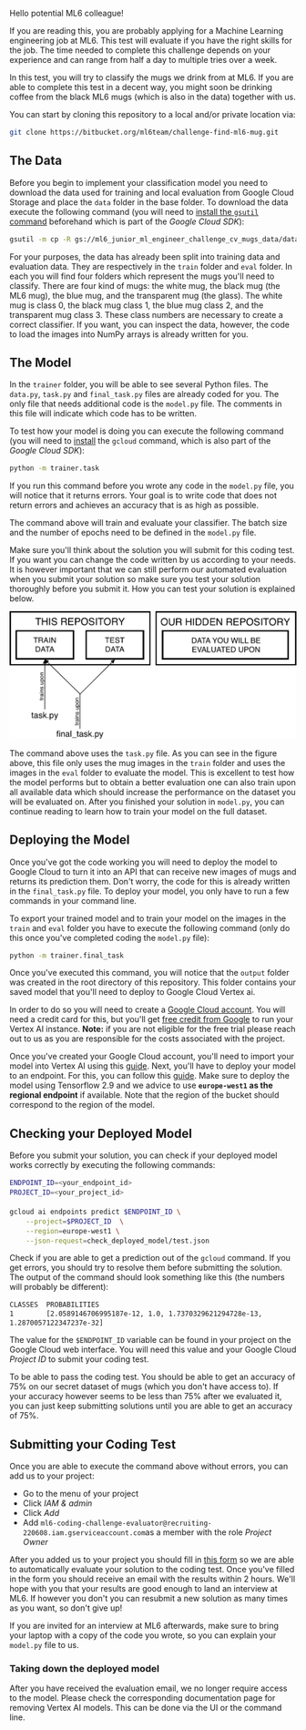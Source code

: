 Hello potential ML6 colleague!

If you are reading this, you are probably applying for a Machine Learning engineering job at ML6. This test will evaluate if you have the right skills for the job. The time needed to complete this challenge depends on your experience and can range from half a day to multiple tries over a week.

In this test, you will try to classify the mugs we drink from at ML6. If you are able to complete this test in a decent way, you might soon be drinking coffee from the black ML6 mugs (which is also in the data) together with us.

You can start by cloning this repository to a local and/or private location via:

```bash
git clone https://bitbucket.org/ml6team/challenge-find-ml6-mug.git
```

## The Data

Before you begin to implement your classification model you need to download the data used for training and local evaluation from Google Cloud Storage and place the `data` folder in the base folder. To download the data execute the following command (you will need to [install the `gsutil` command](https://cloud.google.com/storage/docs/gsutil_install#sdk-install) beforehand which is part of the *Google Cloud SDK*):

```bash
gsutil -m cp -R gs://ml6_junior_ml_engineer_challenge_cv_mugs_data/data .
```

For your purposes, the data has already been split into training data and evaluation data. They are respectively in the `train` folder and `eval` folder. In each you will find four folders which represent the mugs you'll need to classify. There are four kind of mugs: the white mug, the black mug (the ML6 mug), the blue mug, and the transparent mug (the glass). The white mug is class 0, the black mug class 1, the blue mug class 2, and the transparent mug class 3. These class numbers are necessary to create a correct classifier. If you want, you can inspect the data, however, the code to load the images into NumPy arrays is already written for you.


## The Model

In the `trainer` folder, you will be able to see several Python files. The `data.py`, `task.py` and `final_task.py` files are already coded for you. The only file that needs additional code is the `model.py` file. The comments in this file will indicate which code has to be written.

To test how your model is doing you can execute the following command (you will need to [install](https://cloud.google.com/sdk/docs/#install_the_latest_cloud_sdk_version) the `gcloud` command, which is also part of the *Google Cloud SDK*):

```bash
python -m trainer.task
```

If you run this command before you wrote any code in the `model.py` file, you will notice that it returns errors. Your goal is to write code that does not return errors and achieves an accuracy that is as high as possible.

The command above will train and evaluate your classifier. The batch size and the number of epochs need to be defined in the `model.py` file.

Make sure you'll think about the solution you will submit for this coding test. If you want you can change the code written by us according to your needs. It is however important that we can still perform our automated evaluation when you submit your solution so make sure you test your solution thoroughly before you submit it. How you can test your solution is explained below.

![Data overview](data.png)

The command above uses the `task.py` file. As you can see in the figure above, this file only uses the mug images in the `train` folder and uses the images in the `eval` folder to evaluate the model. This is excellent to test how the model performs but to obtain a better evaluation one can also train upon all available data which should increase the performance on the dataset you will be evaluated on. After you finished your solution in `model.py`, you can continue reading to learn how to train your model on the full dataset.


## Deploying the Model

Once you've got the code working you will need to deploy the model to Google Cloud to turn it into an API that can receive new images of mugs and returns its prediction them. Don't worry, the code for this is already written in the `final_task.py` file. To deploy your model, you only have to run a few commands in your command line.

To export your trained model and to train your model on the images in the `train` and `eval` folder you have to execute the following command (only do this once you've completed coding the `model.py` file):

```bash
python -m trainer.final_task
```

Once you've executed this command, you will notice that the `output` folder was created in the root directory of this repository. This folder contains your saved model that you'll need to deploy to Google Cloud Vertex ai.

In order to do so you will need to create a [Google Cloud account](https://cloud.google.com/). You will need a credit card for this, but you'll get [free credit from Google](https://cloud.google.com/free/docs/gcp-free-tier/#free-trial) to run your Vertex AI instance. **Note:** if you are not eligible for the free trial please reach out to us as you are responsible for the costs associated with the project.

Once you've created your Google Cloud account, you'll need to import your model into Vertex AI using this [guide](https://cloud.google.com/vertex-ai/docs/model-registry/import-model). Next, you'll have to deploy your model to an endpoint. For this, you can follow this [guide](https://cloud.google.com/vertex-ai/docs/text-data/classification/get-predictions#deploy_a_model_to_an_endpoint). Make sure to deploy the model using Tensorflow 2.9 and we advice to use **`europe-west1` as the regional endpoint** if available. Note that the region of the bucket should correspond to the region of the model.


## Checking your Deployed Model

Before you submit your solution, you can check if your deployed model works correctly by executing the following commands:

```bash
ENDPOINT_ID=<your_endpoint_id>
PROJECT_ID=<your_project_id>

gcloud ai endpoints predict $ENDPOINT_ID \
    --project=$PROJECT_ID  \
    --region=europe-west1 \
    --json-request=check_deployed_model/test.json
```

Check if you are able to get a prediction out of the `gcloud` command. If you get errors, you should try to resolve them before submitting the solution. The output of the command should look something like this (the numbers will probably be different):

```
CLASSES  PROBABILITIES
1        [2.0589146706995187e-12, 1.0, 1.7370329621294728e-13, 1.2870057122347237e-32]
```

The value for the `$ENDPOINT_ID` variable can be found in your project on the Google Cloud web interface. You will need this value and your Google Cloud *Project ID* to submit your coding test.

To be able to pass the coding test. You should be able to get an accuracy of 75% on our secret dataset of mugs (which you don't have access to). If your accuracy however seems to be less than 75% after we evaluated it, you can just keep submitting solutions until you are able to get an accuracy of 75%.


## Submitting your Coding Test

Once you are able to execute the command above without errors, you can add us to your project:

* Go to the menu of your project
* Click *IAM & admin*
* Click *Add*
* Add `ml6-coding-challenge-evaluator@recruiting-220608.iam.gserviceaccount.com`as a member with the role *Project Owner*

After you added us to your project you should fill in [this form](https://docs.google.com/forms/d/e/1FAIpQLSdD1tYb3BNSc-MqUUB5my7FhONmSYyjWjyj9ZHVFBXPVHPdhA/viewform) so we are able to automatically evaluate your solution to the coding test. Once you've filled in the form you should receive an email with the results within 2 hours. We'll hope with you that your results are good enough to land an interview at ML6. If however you don't you can resubmit a new solution as many times as you want, so don't give up!

If you are invited for an interview at ML6 afterwards, make sure to bring your laptop with a copy of the code you wrote, so you can explain your `model.py` file to us.


### Taking down the deployed model

After you have received the evaluation email, we no longer require access to the model. Please check the corresponding documentation page for removing Vertex AI models. This can be done via the UI or the command line.
